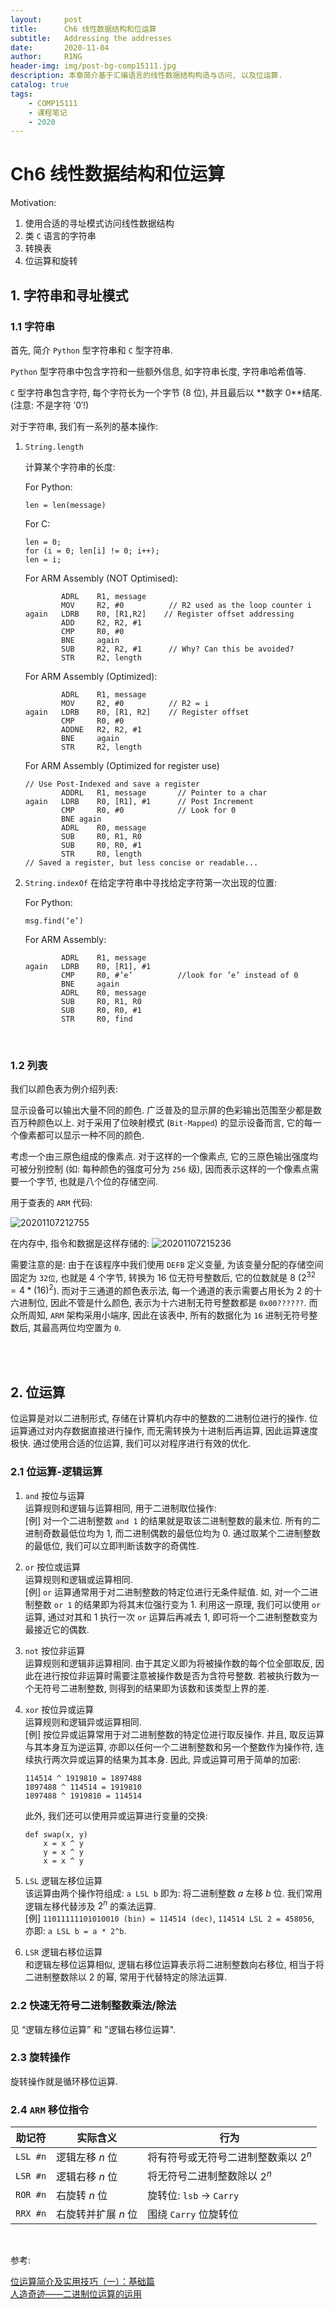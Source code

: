 ```yaml
---
layout:     post
title:      Ch6 线性数据结构和位运算
subtitle:   Addressing the addresses
date:       2020-11-04
author:     R1NG
header-img: img/post-bg-comp15111.jpg
description: 本章简介基于汇编语言的线性数据结构构造与访问, 以及位运算. 
catalog: true
tags:
    - COMP15111
    - 课程笔记
    - 2020
---
```



# Ch6 线性数据结构和位运算

Motivation: 
1. 使用合适的寻址模式访问线性数据结构
2. 类 `C` 语言的字符串
3. 转换表
4. 位运算和旋转


## 1. 字符串和寻址模式

### 1.1 字符串
首先, 简介 `Python` 型字符串和 `C` 型字符串. 

`Python` 型字符串中包含字符和一些额外信息, 如字符串长度, 字符串哈希值等. 

`C` 型字符串包含字符, 每个字符长为一个字节 ($8$ 位), 并且最后以 **数字 $0$**结尾. (注意: 不是字符 $'0'$!)

对于字符串, 我们有一系列的基本操作:
1. `String.length`

    计算某个字符串的长度: 


    For Python: 
    ```
    len = len(message)
    ```
    For C:
    ```
    len = 0;
    for (i = 0; len[i] != 0; i++);
    len = i;
    ```
    For ARM Assembly (NOT Optimised):
    ```
            ADRL    R1, message
            MOV     R2, #0          // R2 used as the loop counter i
    again   LDRB    R0, [R1,R2]    // Register offset addressing
            ADD     R2, R2, #1
            CMP     R0, #0
            BNE     again
            SUB     R2, R2, #1      // Why? Can this be avoided? 
            STR     R2, length
    ```
    For ARM Assembly (Optimized):
    ```
            ADRL    R1, message
            MOV     R2, #0          // R2 = i
    again   LDRB    R0, [R1, R2]    // Register offset
            CMP     R0, #0
            ADDNE   R2, R2, #1
            BNE     again
            STR     R2, length
    ```

    For ARM Assembly (Optimized for register use)
    ```
    // Use Post-Indexed and save a register
            ADDRL   R1, message       // Pointer to a char
    again   LDRB    R0, [R1], #1      // Post Increment
            CMP     R0, #0            // Look for 0
            BNE again
            ADRL    R0, message
            SUB     R0, R1, R0
            SUB     R0, R0, #1
            STR     R0, length
    // Saved a register, but less concise or readable...
    ```

2. `String.indexOf`
    在给定字符串中寻找给定字符第一次出现的位置:

    For Python:
    ```
    msg.find(‘e’)
    ```

    For ARM Assembly:
    ```
            ADRL    R1, message
    again   LDRB    R0, [R1], #1
            CMP     R0, #’e’          //look for ’e’ instead of 0 
            BNE     again
            ADRL    R0, message
            SUB     R0, R1, R0
            SUB     R0, R0, #1
            STR     R0, find
    ```

<br>

### 1.2 列表
我们以颜色表为例介绍列表: 

显示设备可以输出大量不同的颜色. 广泛普及的显示屏的色彩输出范围至少都是数百万种颜色以上. 对于采用了位映射模式 (`Bit-Mapped`) 的显示设备而言, 它的每一个像素都可以显示一种不同的颜色. 

考虑一个由三原色组成的像素点. 对于这样的一个像素点, 它的三原色输出强度均可被分别控制 (如: 每种颜色的强度可分为 `256` 级), 因而表示这样的一个像素点需要一个字节, 也就是八个位的存储空间. 

用于查表的 `ARM` 代码: 

![20201107212755](https://cdn.jsdelivr.net/gh/KirisameMarisaa/KirisameMarisaa.github.io/img/blogpost_images/20201107212755.png)


在内存中, 指令和数据是这样存储的: 
![20201107215236](https://cdn.jsdelivr.net/gh/KirisameMarisaa/KirisameMarisaa.github.io/img/blogpost_images/20201107215236.png)

需要注意的是: 由于在该程序中我们使用 `DEFB` 定义变量, 为该变量分配的存储空间固定为 `32位`, 也就是 $4$ 个字节, 转换为 $16$ 位无符号整数后, 它的位数就是 $8$ ($2^{32} = 4 * (16)^2$). 而对于三通道的颜色表示法, 每一个通道的表示需要占用长为 $2$ 的十六进制位, 因此不管是什么颜色, 表示为十六进制无符号整数都是 `0x00??????`. 而众所周知, `ARM` 架构采用小端序, 因此在该表中, 所有的数据化为 `16` 进制无符号整数后, 其最高两位均空置为 `0`. 

<br>
<br>

## 2. 位运算

位运算是对以二进制形式, 存储在计算机内存中的整数的二进制位进行的操作. 位运算通过对内存数据直接进行操作, 而无需转换为十进制后再运算, 因此运算速度极快. 通过使用合适的位运算, 我们可以对程序进行有效的优化. 

### 2.1 位运算-逻辑运算
1. `and` 按位与运算<br>
   运算规则和逻辑与运算相同, 用于二进制取位操作:<br>
   [例] 对一个二进制整数 `and 1` 的结果就是取该二进制整数的最末位. 所有的二进制奇数最低位均为 $1$, 而二进制偶数的最低位均为 $0$. 通过取某个二进制整数的最低位, 我们可以立即判断该数字的奇偶性. 


2. `or` 按位或运算<br>
   运算规则和逻辑或运算相同. <br>
   [例] `or` 运算通常用于对二进制整数的特定位进行无条件赋值. 如, 对一个二进制整数 `or 1` 的结果即为将其末位强行变为 $1$. 利用这一原理, 我们可以使用 `or` 运算, 通过对其和 $1$ 执行一次 `or` 运算后再减去 $1$, 即可将一个二进制整数变为最接近它的偶数. 

3. `not` 按位非运算<br>
   运算规则和逻辑非运算相同. 由于其定义即为将被操作数的每个位全部取反, 因此在进行按位非运算时需要注意被操作数是否为含符号整数. 若被执行数为一个无符号二进制整数, 则得到的结果即为该数和该类型上界的差. 

4. `xor` 按位异或运算<br>
   运算规则和逻辑异或运算相同. <br>
   [例] 按位异或运算常用于对二进制整数的特定位进行取反操作. 并且, 取反运算与其本身互为逆运算, 亦即以任何一个二进制整数和另一个整数作为操作符, 连续执行两次异或运算的结果为其本身. 因此, 异或运算可用于简单的加密:
   ```
   114514 ^ 1919810 = 1897488
   1897488 ^ 114514 = 1919810
   1897488 ^ 1919810 = 114514
   ```    
   此外, 我们还可以使用异或运算进行变量的交换:
   ```
   def swap(x, y)
       x = x ^ y
       y = x ^ y
       x = x ^ y
   ```

5. `LSL` 逻辑左移位运算<br>
   该运算由两个操作符组成: `a LSL b` 即为: 将二进制整数 $a$ 左移 $b$ 位. 我们常用逻辑左移代替涉及 $2^n$ 的乘法运算. <br>
   [例] `11011111101010010 (bin) = 114514 (dec)`, `114514 LSL 2 = 458056`, 亦即: `a LSL b = a * 2^b`. 


6. `LSR` 逻辑右移位运算<br>
   和逻辑左移位运算相似, 逻辑右移位运算表示将二进制整数向右移位, 相当于将二进制整数除以 $2$ 的幂, 常用于代替特定的除法运算. 
   
### 2.2 快速无符号二进制整数乘法/除法
见 “逻辑左移位运算” 和 "逻辑右移位运算". 


### 2.3 旋转操作

旋转操作就是循环移位运算. 

### 2.4 `ARM` 移位指令

|助记符|实际含义|行为|
|-|-|-|
|`LSL #n`| 逻辑左移 $n$ 位|将有符号或无符号二进制整数乘以 $2^n$|
|`LSR #n`| 逻辑右移 $n$ 位 | 将无符号二进制整数除以 $2^n$|
|`ROR #n`|右旋转 $n$ 位|旋转位: `lsb` $\rightarrow$ `Carry`|
|`RRX #n`|右旋转并扩展 $n$ 位|围绕 `Carry` 位旋转位|

<br>

参考:

[位运算简介及实用技巧（一）：基础篇](http://www.matrix67.com/blog/archives/263)<br>
[人造奇迹——二进制位运算的运用](https://www.cnblogs.com/oyking/p/3701936.html)